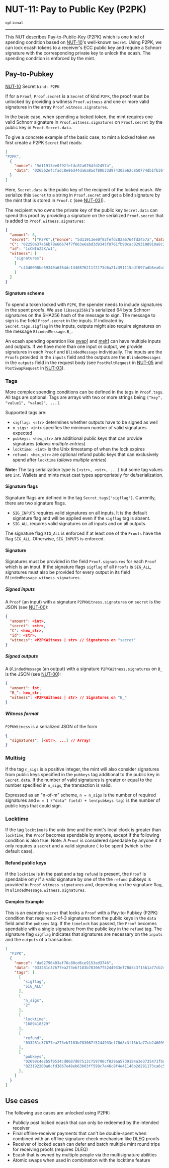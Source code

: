 NUT-11: Pay to Public Key (P2PK)
==========================

`optional`

---

This NUT describes Pay-to-Public-Key (P2PK) which is one kind of spending condition based on [NUT-10][10]'s well-known `Secret`. Using P2PK, we can lock ecash tokens to a receiver's ECC public key and require a Schnorr signature with the corresponding private key to unlock the ecash. The spending condition is enforced by the mint.

## Pay-to-Pubkey

[NUT-10][10] Secret `kind: P2PK`

If for a `Proof`, `Proof.secret` is a `Secret` of kind `P2PK`, the proof must be unlocked by providing a witness `Proof.witness` and one or more valid signatures in the array `Proof.witness.signatures`. 

In the basic case, when spending a locked token, the mint requires one valid Schnorr signature in `Proof.witness.signatures` on `Proof.secret` by the public key in `Proof.Secret.data`. 

To give a concrete example of the basic case, to mint a locked token we first create a P2PK `Secret` that reads:
```json
[
"P2PK", 
  {
    "nonce": "5d11913ee0f92fefdc82a6764fd2457a",
    "data": "026562efcfadc8e86d44da6a8adf80633d974302e62c850774db1fb36ff4cc7198",
  }
]
```
Here, `Secret.data` is the public key of the recipient of the locked ecash. We serialize this `Secret` to a string in `Proof.secret` and get a blind signature by the mint that is stored in `Proof.C` (see [NUT-03][03]]). 

The recipient who owns the private key of the public key `Secret.data` can spend this proof by providing a signature on the serialized `Proof.secret` that is added to `Proof.witness.signatures`:

```json
{
  "amount": 8, 
  "secret": '["P2PK",{"nonce": "5d11913ee0f92fefdc82a6764fd2457a","data": "026562efcfadc8e86d44da6a8adf80633d974302e62c850774db1fb36ff4cc7198",}]',
  "C": "02250a37a56b78e66674f7f063e6abd3d9345f8761fb90cac0293108910a8c27a3",
  "id": "1cCNIAZ2X/w1",
  "witness": [
    "signatures":
    [
      "c43d0090be59340a6364dc1340876211f2173d6a21c391115adf097adb6ea0a3ddbe7fd81b4677281decc77be09c0359faa77416025130e487f8b9169eb0c609"
    ]
  ]
}
```

#### Signature scheme

To spend a token locked with `P2PK`, the spender needs to include signatures in the spent proofs. We use `libsecp256k1`'s serialized 64 byte Schnorr signatures on the SHA256 hash of the message to sign. The message to sign is the field `Proof.secret` in the inputs. If indicated by `Secret.tags.sigflag` in the inputs, outputs might also require signatures on the message `BlindedMessage.B_`. 

An ecash spending operation like [swap][03]] and [melt][05]] can have multiple inputs and outputs. If we have more than one input or output, we provide signatures in each `Proof` and `BlindedMessage` individually. The inputs are the `Proofs` provided in the `inputs` field and the outputs are the `BlindedMessages` in the `outputs` field in the request body (see `PostMeltRequest` in [NUT-05][05] and `PostSwapRequest` in [NUT-03][03]). 

### Tags
More complex spending conditions can be defined in the tags in `Proof.tags`. All tags are optional. Tags are arrays with two or more strings being `["key", "value1", "value2", ...]`.

Supported tags are:

- `sigflag: <str>` determines whether outputs have to be signed as well
- `n_sigs: <int>` specifies the minimum number of valid signatures expected
- `pubkeys: <hex_str>` are additional public keys that can provide signatures (*allows multiple entries*)
- `locktime: <int>` is the Unix timestamp of when the lock expires
- `refund: <hex_str>` are optional refund public keys that can exclusively spend after `locktime` (*allows multiple entries*)

**Note:** The tag serialization type is `[<str>, <str>, ...]` but some tag values are `int`. Wallets and mints must cast types appropriately for de/serialization.

#### Signature flags
Signature flags are defined in the tag `Secret.tags['sigflag']`. Currently, there are two signature flags.


- `SIG_INPUTS` requires valid signatures on all inputs. It is the default signature flag and will be applied even if the `sigflag` tag is absent.
- `SIG_ALL` requires valid signatures on all inputs and on all outputs.

The signature flag `SIG_ALL` is enforced if at least one of the `Proofs` have the flag `SIG_ALL`. Otherwise, `SIG_INPUTS` is enforced.

#### Signature

Signatures must be provided in the field `Proof.signatures` for each `Proof` which is an input. If the signature flags `sigflag` of all `Proofs` is `SIG_ALL`, signatures must also be provided for every output in its field `BlindedMessage.witness.signatures`.

##### Signed inputs
A `Proof` (an input) with a signature `P2PKWitness.signatures` on `secret` is the JSON (see [NUT-00][00]):
```json
{
  "amount": <int>, 
  "secret": <str>,
  "C": <hex_str>,
  "id": <str>,
  "witness": <P2PKWitness | str> // Signatures on "secret"
}
```

##### Signed outputs
A `BlindedMessage` (an output) with a signature `P2PKWitness.signatures` on `B_` is the JSON (see [NUT-00][00]):

```json
{
  "amount": int,
  "B_": hex_str,
  "witness": <P2PKWitness | str> // Signatures on "B_"
}
```

##### Witness format

`P2PKWitness` is a serialized JSON of the form
```json
{
  "signatures": [<str>, ...] // Array! 
}
```

### Multisig
If the tag `n_sigs` is a positive integer, the mint will also consider signatures from public keys specified in the `pubkeys` tag additional to the public key in `Secret.data`. If the number of valid signatures is greater or equal to the number specified in `n_sigs`, the transaction is valid.

Expressed as an "n-of-m" scheme, `n = n_sigs` is the number of required signatures and `m = 1 ("data" field) + len(pubkeys tag)` is the number of public keys that could sign.

### Locktime
If the tag `locktime` is the unix time and the mint's local clock is greater than `locktime`, the `Proof` becomes spendable by anyone, except if the following condition is also true. Note: A `Proof` is considered spendable by anyone if it only requires a `secret` and a valid signature `C` to be spent (which is the default case).

#### Refund public keys
If the `locktime` is in the past and a tag `refund` is present, the `Proof` is spendable only if a valid signature by one of the the `refund` pubkeys is provided in `Proof.witness.signatures` and, depending on the signature flag, in `BlindedMessage.witness.signatures`.

#### Complex Example

This is an example `secret` that locks a `Proof` with a Pay-to-Pubkey (P2PK) condition that requires 2-of-3 signatures from the public keys in the `data` field amd the `pubkeys` tag. If the `timelock` has passed, the `Proof` becomes spendable with a single signature from the public key in the `refund` tag. The signature flag `sigflag` indicates that signatures are necessary on the `inputs` and the `outputs` of a transaction.

```json
[
  "P2PK",
  {
    "nonce": "da62796403af76c80cd6ce9153ed3746",
    "data": "033281c37677ea273eb7183b783067f5244933ef78d8c3f15b1a77cb246099c26e",
    "tags": [
      [
        "sigflag",
        "SIG_ALL"
      ], 
      [
        "n_sigs",
        "2"
      ], 
      [
        "locktime",
        "1689418329"
      ],                   
      [
        "refund",
        "033281c37677ea273eb7183b783067f5244933ef78d8c3f15b1a77cb246099c26e"
      ],      
      [
        "pubkeys",
        "02698c4e2b5f9534cd0687d87513c759790cf829aa5739184a3e3735471fbda904",
        "023192200a0cfd3867e48eb63b03ff599c7e46c8f4e41146b2d281173ca6c50c54"
      ],
    ]
  }
]
```

## Use cases

The following use cases are unlocked using P2PK:
- Publicly post locked ecash that can only be redeemed by the intended receiver
- Final offline-receiver payments that can't be double-spent when combined with an offline signature check mechanism like DLEQ proofs
- Receiver of locked ecash can defer and batch multiple mint round trips for receiving proofs (requires DLEQ)
- Ecash that is owned by multiple people via the multisignature abilities
- Atomic swaps when used in combination with the locktime feature

[00]: 00.md
[01]: 01.md
[02]: 02.md
[03]: 03.md
[04]: 04.md
[05]: 05.md
[06]: 06.md
[07]: 07.md
[08]: 08.md
[09]: 09.md
[10]: 10.md
[11]: 11.md
[12]: 12.md
